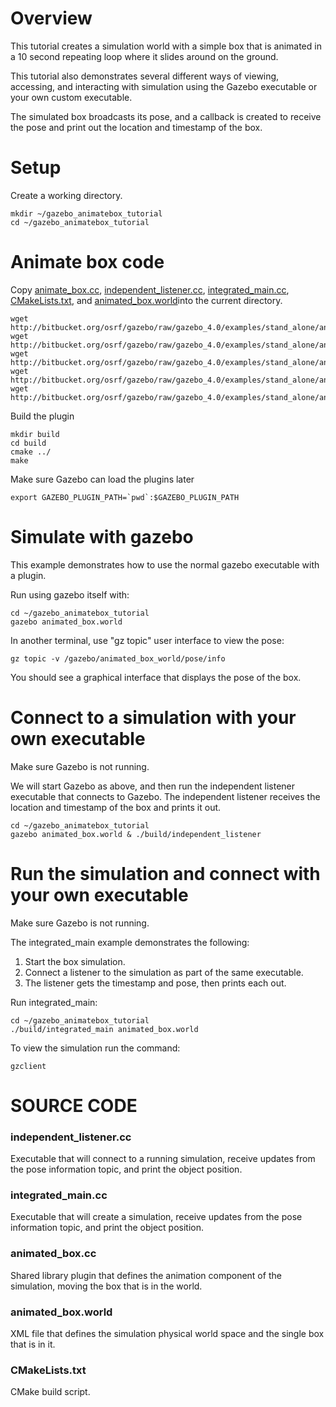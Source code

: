 # Overview

This tutorial creates a simulation world with a simple box that is animated
in a 10 second repeating loop where it slides around on the ground.

This tutorial also demonstrates several different ways of viewing,
accessing, and interacting with simulation using the Gazebo executable
or your own custom executable.

The simulated box broadcasts its pose,
and a callback is created to receive the pose
and print out the location and timestamp of the box.

# Setup

Create a working directory.

~~~
mkdir ~/gazebo_animatebox_tutorial
cd ~/gazebo_animatebox_tutorial
~~~

# Animate box code

Copy [animate_box.cc](https://bitbucket.org/osrf/gazebo/src/gazebo_4.0/examples/stand_alone/animated_box/animated_box.cc), [independent_listener.cc](https://bitbucket.org/osrf/gazebo/src/gazebo_4.0/examples/stand_alone/animated_box/independent_listener.cc), [integrated_main.cc](https://bitbucket.org/osrf/gazebo/src/gazebo_4.0/examples/stand_alone/animated_box/integrated_main.cc), [CMakeLists.txt](https://bitbucket.org/osrf/gazebo/src/gazebo_4.0/examples/stand_alone/animated_box/CMakeLists.txt), and [animated_box.world](https://bitbucket.org/osrf/gazebo/src/gazebo_4.0/examples/stand_alone/animated_box/animated_box.world)into the current directory.

~~~
wget http://bitbucket.org/osrf/gazebo/raw/gazebo_4.0/examples/stand_alone/animated_box/animated_box.cc
wget http://bitbucket.org/osrf/gazebo/raw/gazebo_4.0/examples/stand_alone/animated_box/independent_listener.cc
wget http://bitbucket.org/osrf/gazebo/raw/gazebo_4.0/examples/stand_alone/animated_box/integrated_main.cc
wget http://bitbucket.org/osrf/gazebo/raw/gazebo_4.0/examples/stand_alone/animated_box/CMakeLists.txt
wget http://bitbucket.org/osrf/gazebo/raw/gazebo_4.0/examples/stand_alone/animated_box/animated_box.world
~~~

Build the plugin

~~~
mkdir build
cd build
cmake ../
make
~~~

Make sure Gazebo can load the plugins later

~~~
export GAZEBO_PLUGIN_PATH=`pwd`:$GAZEBO_PLUGIN_PATH
~~~

# Simulate with gazebo

This example demonstrates how to use the normal
gazebo executable with a plugin.

Run using gazebo itself with:

~~~
cd ~/gazebo_animatebox_tutorial
gazebo animated_box.world
~~~

In another terminal, use "gz topic" user interface to view the pose:

~~~
gz topic -v /gazebo/animated_box_world/pose/info
~~~

You should see a graphical interface that displays the pose of the box.

# Connect to a simulation with your own executable

Make sure Gazebo is not running.

We will start Gazebo as above, and then run the independent listener
executable that connects to Gazebo. The independent listener receives
the location and timestamp of the box and prints it out.

~~~
cd ~/gazebo_animatebox_tutorial
gazebo animated_box.world & ./build/independent_listener
~~~

# Run the simulation and connect with your own executable

Make sure Gazebo is not running.

The integrated_main example demonstrates the following:

1. Start the box simulation.
2. Connect a listener to the simulation as part of the same executable.
3. The listener gets the timestamp and pose, then prints each out.

Run integrated_main:

~~~
cd ~/gazebo_animatebox_tutorial
./build/integrated_main animated_box.world
~~~

To view the simulation run the command:

~~~
gzclient
~~~

# SOURCE CODE

### independent_listener.cc

  Executable that will connect to a running simulation, receive updates from the pose information topic, and print the object position.

### integrated_main.cc

  Executable that will create a simulation, receive updates from the pose information topic, and print the object position.

### animated_box.cc

  Shared library plugin that defines the animation component of the simulation, moving the box that is in the world.

### animated_box.world

  XML file that defines the simulation physical world space and the single box that is in it.

### CMakeLists.txt

  CMake build script.
